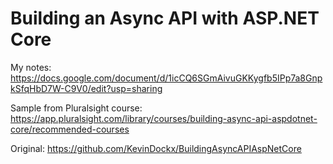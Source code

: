 # Building an Async API with ASP.NET Core

My notes: https://docs.google.com/document/d/1icCQ6SGmAivuGKKygfb5IPp7a8GnpkSfqHbD7W-C9V0/edit?usp=sharing

Sample from Pluralsight course: https://app.pluralsight.com/library/courses/building-async-api-aspdotnet-core/recommended-courses

Original: https://github.com/KevinDockx/BuildingAsyncAPIAspNetCore
